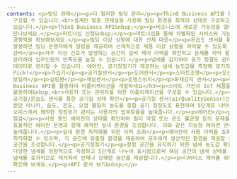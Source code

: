 ```yaml
---
contents: <p>빌딩 관제</p><p>더 철저한 빌딩 관리</p><p>ThinQ Business API를 통해 직접 고객사만의 관제실을
  구성할 수 있습니다.<br>설계된 맞춤 관제실을 사용해 빌딩 환경을 최적의 상태로 구성하고 시설 관리자의 운영 효율을 높일 수
  있습니다.</p><p>ThinQ Business API&nbsp;</p><p>비즈니스에 새로운 가능성을 열어줄 API를
  만나보세요.</p><p>파트너십 신청&nbsp;</p><p>파트너십을 통해 차별화된 서비스와 기능으로,&nbsp;<br>한층 더 강력한
  경쟁력을 확보해보세요.</p><p>빌딩 이상 상황에 대한 선제 대응</p><p>온습도 센서를 통해 건물의 이상 상태를 파악하고, 문제가
  발생하면 빌딩 운영자에게 알림을 제공하여 선제적으로 제품 이상 상황을 파악할 수 있도록 합니다.</p><p>데이터 분석을 통한 공간 집중
  관리</p><p>자주 이상 신호가 발생하는 공간의 설비 제어 이력을 확인하고 문제를 파악 할 수 있습니다. 분석된 정보를 통해 공간을 집중
  관리하여 입주인원의 만족도를 높일 수 있습니다.</p><p>냄새를 감지하여 공기 청결도 관리</p><p>공간의 온습도 뿐만 아니라 냄새 역시
  데이터로 관리할 수 있습니다. 에어컨, 공기청정기가 제공하는 냄새 농도값을 측정해 공기의 청결도를 파악할 수 있습니다.</p><p>LG's
  Pick!</p><p>가습기</p><p>공기질센서</p><p>도어센서</p><p>스마트조명</p><p>모션센서</p><p>시스템에어컨</p><p>온습도센서</p><p>공기청정기</p><p>시스템
  보일러</p><p>실링팬</p><p>재실센서</p><p>조명스위치</p><p>화재감지 센서</p><p>에어컨</p><h3>ThinQ
  Business API를 활용하여 어플리케이션을 개발하세요</h3><p>스마트 가전과 IoT 제품들의 API를
  활용하여&nbsp;<br>사용자 또는 관리자를 위한 어플리케이션을 구성할 수 있습니다.</p><p>공기질/온습도 센서</p><p>빌딩 내
  공기질/온습도 센서를 통한 공기질 상태 확인</p><p>공기질 센서(airQualitySensor)는 극초미세먼지(PM1) 농도까지 측정할
  뿐만 아니라, 습도, 온도, 오염 물질의 농도를 종합 공기 청정도로 표현하여 5단계로 나타내어 공기 청정을 자동화 합니다. 인구 밀도가 높은
  오피스에서 쾌적한 청정공기 관리는 사용자의 업무효율을 높여줍니다.</p><p>에어컨</p><p>에어컨 설비의 운전정보를 확인하여 기기 상태
  점검</p><p>사용 중인 에어컨의 상태를 확인하여 필터 막힘 또는 온도 불균형 등의 문제를 조기에 감지하고, 필요에 따라 설정을 조정하여
  효율적인 에어컨 운영과 함께 쾌적한 실내 환경을 조성합니다. 이와 같은 지능형 에어컨 관리는 사용자의 편안함과 업무 집중도를
  높여줍니다.</p><p>실내 환경 최적화를 위한 이력 조회</p><p>에어컨의 사용 이력을 조회하고 과거 사용 패턴을 분석하여 에어컨 설정을
  최적화할 수 있으며, 각 공간에 맞춤형 환경을 제공하여 모두에게 생산적인 환경을 제공할 수 있습니다. 이러한 환경 최적화는 건강한 작업
  공간을 조성합니다.</p><p>공기청정기</p><p>청정 공간을 유지하기 위한 냄새 농도값 확인</p><p>기기가 빌딩 내에서 발생하는
  다양한 냄새를 정량적으로 측정하고 5단계로 나누어 표시함으로써 해당 공간의 냄새 상태를 보다 명확하게 이해할 수 있도록 돕습니다. 불쾌한
  냄새를 효과적으로 제거하여 언제나 상쾌한 공간을 제공합니다.</p><p>디바이스 제어를 위해 제공되는 API 목록과 호출 시퀀스 정보를
  확인해 보세요.</p><p>API 문서 보기&nbsp;</p>
---
```

